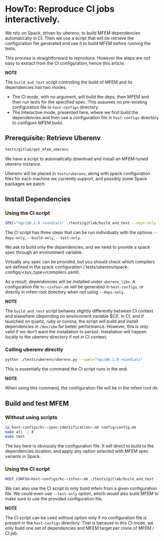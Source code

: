 # HowTo: Reproduce CI jobs interactively.

We rely on Spack, driven by uberenv, to build MFEM dependencies automatically
in CI. Then we use a script that will be retrieve the configuration file
generated and use it to build MFEM before running the tests.

This process is straightforward to reproduce. However the steps are not easy
to extract from the CI configuration, hence this article.

**NOTE**

The `build_and_test` script controlling the build of MFEM and its dependencies
has two modes:
- The CI mode, with no argument, will build the deps, then MFEM and then run
  tests for the specified spec. This assumes no pre-existing configuration file
  in `host-configs` directory.
- The Interactive mode, presented here, where we first build the dependencies
  and then use a configuration file in `host-configs` directory to configure
  MFEM build.

## Prerequisite: Retrieve Uberenv

```bash
tests/gitlab/get_mfem_uberenv
```

We have a script to automatically download and install an MFEM-tuned uberenv
instance.

Uberenv will be placed in `tests/uberenv`, along with spack configuration files
for each machine we currently support, and possibly some Spack packages we
patch.


## Install Dependencies

### Using the CI script

```bash
SPEC="%gcc@6.1.0 +sundials" ./tests/gitlab/build_and_test --deps-only
```

The CI script has three steps that can be run individually with the options
`--deps-only`, `--build-only`, `--test-only`.

We ask to build only the dependencies, and we need to provide a spack spec
through an environment variable.

Virtually any spec can be provided, but you should check which compilers are
defined in the spack configuration
(`tests/uberenv/spack-configs/<sys_type>/compilers.yaml).

As a result, dependencies will be installed under `uberenv_libs`.
A configuration file `hc-<infos>.mk` will be generated in `host-configs`, or
directly in mfem root directory when not using `--deps-only`.

**NOTE**

The `build_and_test` script behaves slightly differently between CI context and
elsewhere (depending on environment variable $CI). In CI, and if launched on
quartz, ruby or corona, the script will build and install dependencies in
`/dev/shm` for better performance. However, this is only valid if we don’t want
the installation to persist. Installation will happen locally to the uberenv
directory if not in CI context.

### Calling uberenv directly

```bash
python ./tests/uberenv/uberenv.py --spec="%gcc@6.1.0 +sundials"
```

This is essentially the command the CI script runs in the end.

**NOTE**

When using this command, the configuration file will be in the mfem root dir.

## Build and test MFEM

### Without using scripts

```bash
cp host-configs/hc-<spec-identification>.mk config/config.mk
make all -j 8
make test
```

The key here is obviously the configuration file. It will direct to build to
the dependencies location, and apply any option selected with MFEM spec
variants in Spack.

### Using the CI script

```bash
HOST_CONFIG=host-configs/hc-<infos>.mk ./tests/gitlab/build_and_test --build-only
```

We can also use the CI script to only build mfem from a given configuration
file. We could even use `--test-only` option, which would also build MFEM to
make sure to use the provided configuration file.

**NOTE**

The CI script can be used without option only if no configuration file is
present in the `host-configs` directory. That is because in this CI mode, we
only build one set of dependencies and MFEM target per clone of MFEM / CI job.

